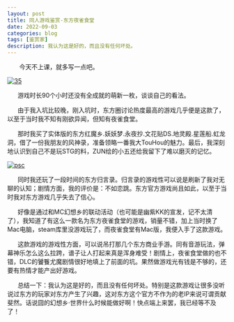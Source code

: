```yaml
---
layout: post
title: 同人游戏鉴赏-东方夜雀食堂
date: 2022-09-03
categories: blog
tags: [鉴赏家]
description: 我认为这是好的，而且没有任何坏处。
---
```


&nbsp;&nbsp;&nbsp;&nbsp;&nbsp;&nbsp;
    今天不上课，就多写一点吧。
    
<a href='https://postimg.cc/DSH5k2QQ' target='_blank'><img src='https://i.postimg.cc/fbTPdyJP/35.png' border='0' alt='35'/></a>
    
&nbsp;&nbsp;&nbsp;&nbsp;&nbsp;&nbsp;游戏时长90个小时还没有全成就的萌新一枚，谈谈自己的看法。

&nbsp;&nbsp;&nbsp;&nbsp;&nbsp;&nbsp;由于我入坑比较晚，刚入坑时，东方圈讨论热度最高的游戏几乎便是这款了，以至于当时我不知有刚欲异闻，但知有夜雀食堂。

&nbsp;&nbsp;&nbsp;&nbsp;&nbsp;&nbsp;那时我买了实体版的东方红魔乡.妖妖梦.永夜抄.文花贴DS.地灵殿.星莲船.虹龙洞，借了一份我朋友的风神录，准备领略一番我大TouHou的魅力。最后，我深刻地认识到自己不是玩STG的料，ZUN绘的小五还给我留下了难以磨灭的记忆。

<a href='https://postimg.cc/fJQT3Sct' target='_blank'><img src='https://i.postimg.cc/VLdSVj5R/psc.jpg' border='0' alt='psc'/></a>

&nbsp;&nbsp;&nbsp;&nbsp;&nbsp;&nbsp;同时我还玩了一段时间的东方归言录。归言录的游戏性可以说是刷新了我对无聊的认知；剧情方面，我的评价是：不如恋跳。东方官方游戏尚且如此，以至于当时我对东方游戏几乎失去了信心。

&nbsp;&nbsp;&nbsp;&nbsp;&nbsp;&nbsp;好像是通过和MC幻想乡的联动活动（也可能是幽紫KK的宣发，记不太清了），我知道了有这么一款名为东方夜雀食堂的游戏，销量不错，加上当时换了Mac电脑，steam库里没游戏玩了，而夜雀食堂有Mac版，我便入手了这款游戏。

&nbsp;&nbsp;&nbsp;&nbsp;&nbsp;&nbsp;这款游戏的游戏性方面，可以说吊打那几个东方商业手游。同有音游玩法，弹幕神乐怎么这么拉跨，谱子让人打起来真是浑身难受！剧情上，夜雀食堂做的也不错，DLC的饕餮尤魔剧情很好地填上了前面的坑。果然做游戏光有钱是不够的，还要有热情才能产出好游戏。

&nbsp;&nbsp;&nbsp;&nbsp;&nbsp;&nbsp;总结一下：我认为这是好的，而且没有任何坏处。特别是这款游戏让很多没听说过东方的玩家对东方产生了兴趣，这对东方这个官方不作为的老IP来说可谓贡献斐然。话说囧的幻想乡·世界什么时候能做好啊！快点端上来罢，我已经等不及了！

